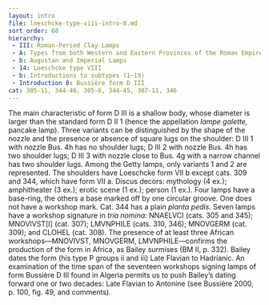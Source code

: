```yaml
---
layout: intro
file: loeschcke-type-viii-intro-8.md
sort_order: 68
hierarchy:
 - III: Roman-Period Clay Lamps
 - A: Types from both Western and Eastern Provinces of the Roman Empire
 - b: Augustan and Imperial Lamps
 - 14: Loeschcke type VIII
 - b: Introductions to subtypes (1–19)
 - Introduction 8: Bussière form D III
cat: 305-11, 344-46, 305-6, 344-45, 307-11, 346
---
```


The main characteristic of form D III is a shallow body, whose diameter is larger than the standard form D II 1 (hence the appellation *lampe galette,* pancake lamp). Three variants can be distinguished by the shape of the nozzle and the presence or absence of square lugs on the shoulder: D III 1 with nozzle Bus. 4h has no shoulder lugs; D III 2 with nozzle Bus. 4h has two shoulder lugs; D III 3 with nozzle close to Bus. 4g with a narrow channel has two shoulder lugs. Among the Getty lamps, only variants 1 and 2 are represented. The shoulders have Loeschcke form VII b except cats. 309 and 344, which have form VII a. Discus decors: mythology (4 ex.); amphitheater (3 ex.); erotic scene (1 ex.); person (1 ex.). Four lamps have a base-ring, the others a base marked off by one circular groove. One does not have a workshop mark. Cat. 344 has a plain *planta pedis.* Seven lamps have a workshop signature in *tria nomina:* <span class="inscription">NNAELVCI</span> (cats. 305 and 345); <span class="inscription">MNOVIVST\[I\]</span> (cat. 307); <span class="inscription">LMVNPHILE</span> (cats. 310, 346); <span class="inscription">MNOVGERM</span> (cat. 309); and <span class="inscription">CLOHEL</span> (cat. 308). The presence of at least three African workshops—<span class="inscription">MNOVIVST, MNOVGERM, LMVNPHILE</span>—confirms the production of the form in Africa, as Bailey surmises (BM II, p. 332). Bailey dates the form (his type P groups ii and iii) Late Flavian to Hadrianic. An examination of the time span of the seventeen workshops signing lamps of form Bussière D III found in Algeria permits us to push Bailey’s dating forward one or two decades: Late Flavian to Antonine (see Bussière 2000, p. 100, fig. 49, and comments).
